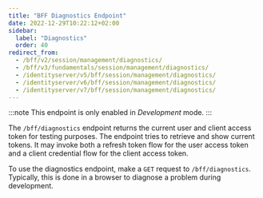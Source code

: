 ```yaml
---
title: "BFF Diagnostics Endpoint"
date: 2022-12-29T10:22:12+02:00
sidebar:
  label: "Diagnostics"
  order: 40
redirect_from:
  - /bff/v2/session/management/diagnostics/
  - /bff/v3/fundamentals/session/management/diagnostics/
  - /identityserver/v5/bff/session/management/diagnostics/
  - /identityserver/v6/bff/session/management/diagnostics/
  - /identityserver/v7/bff/session/management/diagnostics/
---
```


:::note
This endpoint is only enabled in *Development* mode.
:::

The `/bff/diagnostics` endpoint returns the current user and client access token for testing purposes. The endpoint tries to retrieve and show current tokens. It may invoke both a refresh token flow for the user access token and a client credential flow for the client access token.

To use the diagnostics endpoint, make a `GET` request to `/bff/diagnostics`. Typically, this is done in a browser to diagnose a problem during development.


